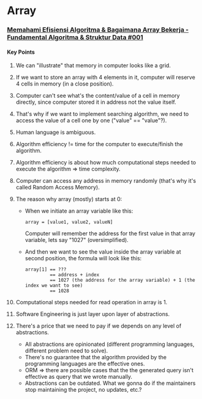 # Array

### [Memahami Efisiensi Algoritma & Bagaimana Array Bekerja - Fundamental Algoritma & Struktur Data #001](https://youtu.be/oQBa3MEgXcA)

#### Key Points

1. We can "illustrate" that memory in computer looks like a grid.
2. If we want to store an array with 4 elements in it, computer will reserve 4 cells in memory (in a close position).
3. Computer can't see what's the content/value of a cell in memory directly, since computer stored it in address not the value itself.
4. That's why if we want to implement searching algorithm, we need to access the value of a cell one by one ("value" == "value"?).
5. Human language is ambiguous.
6. Algorithm efficiency != time for the computer to execute/finish the algorithm.
7. Algorithm efficiency is about how much computational steps needed to execute the algorithm => time complexity.
8. Computer can access any address in memory randomly (that's why it's called Random Access Memory).
9. The reason why array (mostly) starts at 0:

   - When we initiate an array variable like this:

     ```
     array = [value1, value2, valueN]
     ```

     Computer will remember the address for the first value in that array variable, lets say "1027" (oversimplified).

   - And then we want to see the value inside the array variable at second position, the formula will look like this:

     ```
     array[1] == ???
              == address + index
              == 1027 (the address for the array variable) + 1 (the index we want to see)
              == 1028
     ```

10. Computational steps needed for read operation in array is 1.
11. Software Engineering is just layer upon layer of abstractions.
12. There's a price that we need to pay if we depends on any level of abstractions.
    - All abstractions are opinionated (different programming languages, different problem need to solve).
    - There's no guarantee that the algorithm provided by the programming languages are the effective ones.
    - ORM => there are possible cases that the the generated query isn't effective as query that we wrote manually.
    - Abstractions can be outdated. What we gonna do if the maintainers stop maintaining the project, no updates, etc.?
